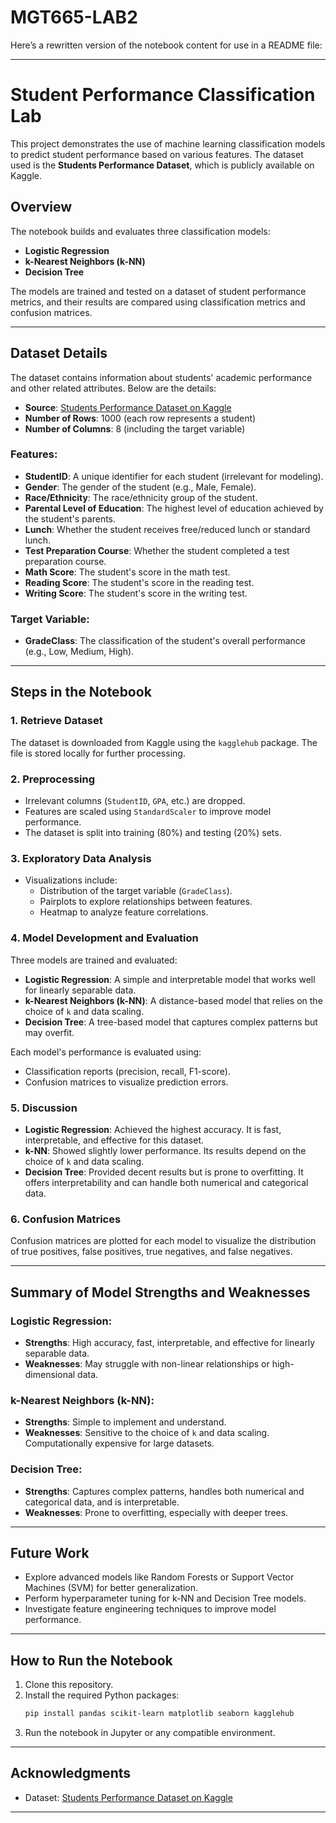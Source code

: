 # MGT665-LAB2
Here’s a rewritten version of the notebook content for use in a README file:

---

# Student Performance Classification Lab

This project demonstrates the use of machine learning classification models to predict student performance based on various features. The dataset used is the **Students Performance Dataset**, which is publicly available on Kaggle.

## Overview

The notebook builds and evaluates three classification models:
- **Logistic Regression**
- **k-Nearest Neighbors (k-NN)**
- **Decision Tree**

The models are trained and tested on a dataset of student performance metrics, and their results are compared using classification metrics and confusion matrices.

---

## Dataset Details

The dataset contains information about students' academic performance and other related attributes. Below are the details:

- **Source**: [Students Performance Dataset on Kaggle](https://www.kaggle.com/datasets/rabieelkharoua/students-performance-dataset)
- **Number of Rows**: 1000 (each row represents a student)
- **Number of Columns**: 8 (including the target variable)

### Features:
- **StudentID**: A unique identifier for each student (irrelevant for modeling).
- **Gender**: The gender of the student (e.g., Male, Female).
- **Race/Ethnicity**: The race/ethnicity group of the student.
- **Parental Level of Education**: The highest level of education achieved by the student's parents.
- **Lunch**: Whether the student receives free/reduced lunch or standard lunch.
- **Test Preparation Course**: Whether the student completed a test preparation course.
- **Math Score**: The student's score in the math test.
- **Reading Score**: The student's score in the reading test.
- **Writing Score**: The student's score in the writing test.

### Target Variable:
- **GradeClass**: The classification of the student's overall performance (e.g., Low, Medium, High).

---

## Steps in the Notebook

### 1. **Retrieve Dataset**
The dataset is downloaded from Kaggle using the `kagglehub` package. The file is stored locally for further processing.

### 2. **Preprocessing**
- Irrelevant columns (`StudentID`, `GPA`, etc.) are dropped.
- Features are scaled using `StandardScaler` to improve model performance.
- The dataset is split into training (80%) and testing (20%) sets.

### 3. **Exploratory Data Analysis**
- Visualizations include:
  - Distribution of the target variable (`GradeClass`).
  - Pairplots to explore relationships between features.
  - Heatmap to analyze feature correlations.

### 4. **Model Development and Evaluation**
Three models are trained and evaluated:
- **Logistic Regression**: A simple and interpretable model that works well for linearly separable data.
- **k-Nearest Neighbors (k-NN)**: A distance-based model that relies on the choice of `k` and data scaling.
- **Decision Tree**: A tree-based model that captures complex patterns but may overfit.

Each model's performance is evaluated using:
- Classification reports (precision, recall, F1-score).
- Confusion matrices to visualize prediction errors.

### 5. **Discussion**
- **Logistic Regression**: Achieved the highest accuracy. It is fast, interpretable, and effective for this dataset.
- **k-NN**: Showed slightly lower performance. Its results depend on the choice of `k` and data scaling.
- **Decision Tree**: Provided decent results but is prone to overfitting. It offers interpretability and can handle both numerical and categorical data.

### 6. **Confusion Matrices**
Confusion matrices are plotted for each model to visualize the distribution of true positives, false positives, true negatives, and false negatives.

---

## Summary of Model Strengths and Weaknesses

### Logistic Regression:
- **Strengths**: High accuracy, fast, interpretable, and effective for linearly separable data.
- **Weaknesses**: May struggle with non-linear relationships or high-dimensional data.

### k-Nearest Neighbors (k-NN):
- **Strengths**: Simple to implement and understand.
- **Weaknesses**: Sensitive to the choice of `k` and data scaling. Computationally expensive for large datasets.

### Decision Tree:
- **Strengths**: Captures complex patterns, handles both numerical and categorical data, and is interpretable.
- **Weaknesses**: Prone to overfitting, especially with deeper trees.

---

## Future Work
- Explore advanced models like Random Forests or Support Vector Machines (SVM) for better generalization.
- Perform hyperparameter tuning for k-NN and Decision Tree models.
- Investigate feature engineering techniques to improve model performance.

---

## How to Run the Notebook
1. Clone this repository.
2. Install the required Python packages:
   ```bash
   pip install pandas scikit-learn matplotlib seaborn kagglehub
   ```
3. Run the notebook in Jupyter or any compatible environment.

---

## Acknowledgments
- Dataset: [Students Performance Dataset on Kaggle](https://www.kaggle.com/datasets/rabieelkharoua/students-performance-dataset)

--- 

